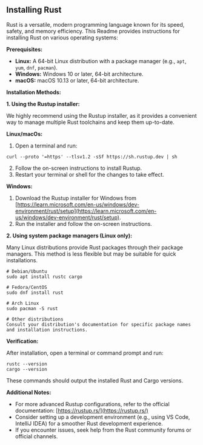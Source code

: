 ## Installing Rust

Rust is a versatile, modern programming language known for its speed, safety, and memory efficiency. This Readme provides instructions for installing Rust on various operating systems:

**Prerequisites:**

-   **Linux:**  A 64-bit Linux distribution with a package manager (e.g.,  `apt`,  `yum`,  `dnf`,  `pacman`).
-   **Windows:**  Windows 10 or later, 64-bit architecture.
-   **macOS:**  macOS 10.13 or later, 64-bit architecture.

**Installation Methods:**

**1. Using the Rustup installer:**

We highly recommend using the Rustup installer, as it provides a convenient way to manage multiple Rust toolchains and keep them up-to-date.

**Linux/macOs:**

1.  Open a terminal and run:


```
curl --proto '=https' --tlsv1.2 -sSf https://sh.rustup.dev | sh

```
2.  Follow the on-screen instructions to install Rustup.
3.  Restart your terminal or shell for the changes to take effect.

**Windows:**

1.  Download the Rustup installer for Windows from  [https://learn.microsoft.com/en-us/windows/dev-environment/rust/setup](https://learn.microsoft.com/en-us/windows/dev-environment/rust/setup).
2.  Run the installer and follow the on-screen instructions.

**2. Using system package managers (Linux only):**

Many Linux distributions provide Rust packages through their package managers. This method is less flexible but may be suitable for quick installations.


```
# Debian/Ubuntu
sudo apt install rustc cargo

# Fedora/CentOS
sudo dnf install rust

# Arch Linux
sudo pacman -S rust

# Other distributions
Consult your distribution's documentation for specific package names and installation instructions.

```

**Verification:**

After installation, open a terminal or command prompt and run:


```
rustc --version
cargo --version

```
These commands should output the installed Rust and Cargo versions.

**Additional Notes:**

-   For more advanced Rustup configurations, refer to the official documentation:  [https://rustup.rs/](https://rustup.rs/)
-   Consider setting up a development environment (e.g., using VS Code, IntelliJ IDEA) for a smoother Rust development experience.
-   If you encounter issues, seek help from the Rust community forums or official channels.
